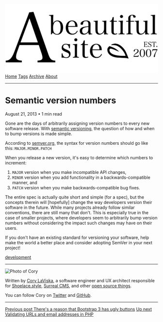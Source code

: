 <a href="../../index.html" class="header-link"><img src="../../images/logos/wordmark.svg" alt="A Beautiful Site" class="wordmark" /></a> <a href="../../index.html" class="nav-item">Home</a> <a href="../../tags/index.html" class="nav-item">Tags</a> <a href="../index.html" class="nav-item">Archive</a> <a href="../../about/index.html" class="nav-item">About</a>

------------------------------------------------------------------------

Semantic version numbers
========================

August 21, 2013 • 1 min read

Gone are the days of arbitrarily assigning version numbers to every new software release. With [semantic versioning](http://semver.org/), the question of how and when to bump versions is made simple.

According to [semver.org](http://semver.org/), the syntax for version numbers should go like this: `MAJOR.MINOR.PATCH`

When you release a new version, it's easy to determine which numbers to increment:

1.  `MAJOR` version when you make incompatible API changes,
2.  `MINOR` version when you add functionality in a backwards-compatible manner, and
3.  `PATCH` version when you make backwards-compatible bug fixes.

The entire spec is actually quite short and simple (for a spec), but the concepts therein will \[hopefully\] change the way developers version their software in the future. While many projects already follow similar conventions, there are still many that don't. This is especially true in the case of smaller projects, where developers seem to arbitrarily bump version numbers without considering the impact such changes may have on their users.

If you don't have an existing standard for versioning your software, help make the world a better place and consider adopting SemVer in your next project!

<a href="../../tags/development/index.html" class="post-tag">development</a>

------------------------------------------------------------------------

<img src="http://0.gravatar.com/avatar/bf1b3b95fd5b096a3592247c29667b33?s=512" alt="Photo of Cory" class="avatar avatar-small" />

Written by [Cory LaViska](../../index-4.html), a software engineer and UX architect responsible for [Shoelace.style](https://shoelace.style/), [Surreal CMS](https://www.surrealcms.com/), and other [open source things](https://github.com/claviska).

You can follow Cory on [Twitter](https://twitter.com/claviska) and [GitHub](https://github.com/claviska).

------------------------------------------------------------------------

<a href="../theres-a-reason-that-bootstrap-3-has-ugly-buttons/index.html" class="post-nav-previous"><span class="small">Previous post</span> There's a reason that Bootstrap 3 has ugly buttons</a> <a href="../validating-urls-and-email-addresses-in-php/index.html" class="post-nav-next"><span class="small">Up next</span> Validating URLs and email addresses in PHP</a>
